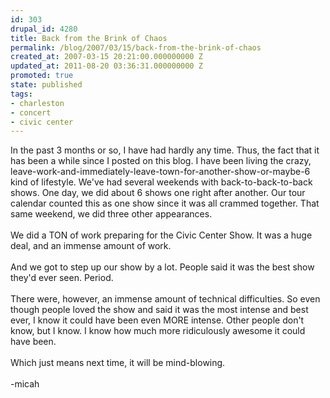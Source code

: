 ```yaml
---
id: 303
drupal_id: 4280
title: Back from the Brink of Chaos
permalink: /blog/2007/03/15/back-from-the-brink-of-chaos
created_at: 2007-03-15 20:21:00.000000000 Z
updated_at: 2011-08-20 03:36:31.000000000 Z
promoted: true
state: published
tags:
- charleston
- concert
- civic center
---
```

In the past 3 months or so, I have had hardly any time. Thus, the fact that it has been a while since I posted on this blog. I have been living the crazy, leave-work-and-immediately-leave-town-for-another-show-or-maybe-6 kind of lifestyle. We've had several weekends with back-to-back-to-back shows. One day, we did about 6 shows one right after another. Our tour calendar counted this as one show since it was all crammed together. That same weekend, we did three other appearances.<br /><br />We did a TON of work preparing for the Civic Center Show. It was a huge deal, and an immense amount of work.<br /><br />And we got to step up our show by a lot. People said it was the best show they'd ever seen. Period.<br /><br />There were, however, an immense amount of technical difficulties. So even though people loved the show and said it was the most intense and best ever, I know it could have been even MORE intense. Other people don't know, but I know. I know how much more ridiculously awesome it could have been.<br /><br />Which just means next time, it will be mind-blowing.<br /><br />-micah
